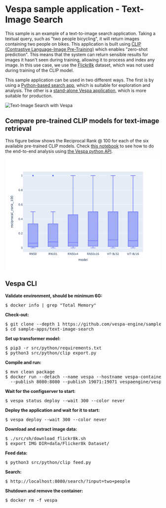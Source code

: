 <!-- Copyright Yahoo. Licensed under the terms of the Apache 2.0 license. See LICENSE in the project root. -->

# Vespa sample application - Text-Image Search

This sample is an example of a text-to-image search application. Taking a textual query, such as "two
people bicycling", it will return images containing two people on bikes. This
application is built using [CLIP (Contrastive Language-Image
Pre-Training)](https://github.com/openai/CLIP) which enables "zero-shot prediction".
This means that the system can return sensible results for images it hasn't
seen during training, allowing it to process and index any image. In this
use case, we use the [Flickr8k](https://github.com/jbrownlee/Datasets/blob/master/Flickr8k_Dataset.names)
dataset, which was not used during training of the CLIP model.

This sample application can be used in two different ways. The first is by using a 
[Python-based search app](https://github.com/vespa-engine/sample-apps/tree/master/text-image-search/src/python/README.md),
which is suitable for exploration and analysis. The other is a 
[stand-alone Vespa application](https://github.com/vespa-engine/sample-apps/blob/master/text-image-search/README.md),
which is more suitable for production.

![Text-Image Search with Vespa](resources/demo.gif)

## Compare pre-trained CLIP models for text-image retrieval

This figure below shows the Reciprocal Rank @ 100 for each of the six 
available pre-trained CLIP models. Check [this notebook](src/python/compare-pre-trained-clip-for-text-image-search.ipynb) to see how 
to do the end-to-end analysis using [the Vespa python API](https://pyvespa.readthedocs.io/en/latest/index.html).

![alt text](resources/clip-evaluation-boxplot.png)

## Vespa CLI

**Validate environment, should be minimum 6G:**

<pre>
$ docker info | grep "Total Memory"
</pre>

**Check-out:**

<pre data-test="exec">
$ git clone --depth 1 https://github.com/vespa-engine/sample-apps.git
$ cd sample-apps/text-image-search 
</pre>

**Set up transformer model:**
<pre data-test="exec">
$ pip3 -r src/python/requirements.txt
$ python3 src/python/clip_export.py
</pre>

**Compile and run:**

<pre data-test="exec">
$ mvn clean package
$ docker run --detach --name vespa --hostname vespa-container \
  --publish 8080:8080 --publish 19071:19071 vespaengine/vespa
</pre>

**Wait for the configserver to start:**

<pre data-test="exec" data-test-wait-for="is ready">
$ vespa status deploy --wait 300 --color never
</pre>

**Deploy the application and wait for it to start:**

<pre data-test="exec" data-test-wait-for="is ready">
$ vespa deploy --wait 300 --color never
</pre>

**Download and extract image data:**

<pre data-test="exec">
$ ./src/sh/download_flickr8k.sh
$ export IMG_DIR=data/Flicker8k_Dataset/
</pre>

**Feed data:**

<pre data-test="exec">
$ python3 src/python/clip_feed.py
</pre>

**Search:**

<pre data-test="exec">
$ http://localhost:8080/search/?input=two+people
</pre>

**Shutdown and remove the container:**

<pre data-test="after">
$ docker rm -f vespa
</pre>
